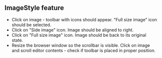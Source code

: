 ## ImageStyle feature

* Click on image - toolbar with icons should appear. "Full size image" icon should be selected.
* Click on "Side image" icon. Image should be aligned to right.
* Click on "Full size image" icon. Image should be back to its original state.
* Resize the browser window so the scrollbar is visible. Click on image and scroll editor contents - check if toolbar is placed in proper position.
